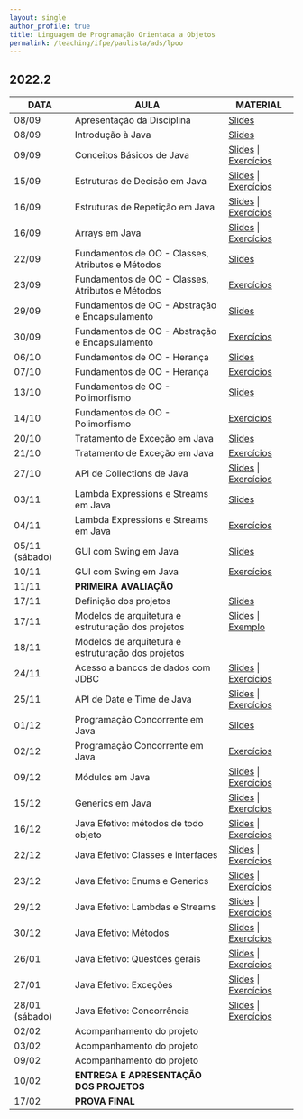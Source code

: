 ```yaml
---
layout: single
author_profile: true
title: Linguagem de Programação Orientada a Objetos
permalink: /teaching/ifpe/paulista/ads/lpoo
---
```


## 2022.2

|DATA|AULA|MATERIAL|
|---|---|---|
| 08/09 | Apresentação da Disciplina | <a href="https://docs.google.com/presentation/d/1jWnBGojLLQ9dMcATtshSuyK37bZkc4rJyLYL4D8w5AQ/edit?usp=sharing" target="_blank">Slides</a> | 
| 08/09 | Introdução à Java | <a href="https://docs.google.com/presentation/d/1zXVso1PDn8M3cKg13-d9mICXT3n57Dgqd2pBcz2bpqU/edit?usp=sharing" target="_blank">Slides</a> | 
| 09/09 |Conceitos Básicos de Java | <a href="https://docs.google.com/presentation/d/1NcdRbHSsoWCQ5LUQJ0SJnRKlKEEcnuhLg8rD8JbEmaI/edit?usp=sharing" target="_blank">Slides</a> \| <a href="https://docs.google.com/document/d/1IkkFfLhAazdjrNfX86ORI_TQb5RWW72X8cKq7UIep5M/edit?usp=sharing" target="_blank">Exercícios</a> |
| 15/09 | Estruturas de Decisão em Java | <a href="https://docs.google.com/presentation/d/1iVHBrWB489c3JOITIyVgI4qLD26p7FpA4Yjtick3imQ/edit?usp=sharing " target="_blank">Slides</a> \| <a href="https://docs.google.com/document/d/1fZryhcZC6Iwe3LjfeBb9Lz4qjytSD5KyYJWCNWdF2S8/edit?usp=sharing" target="_blank">Exercícios</a> |
| 16/09 | Estruturas de Repetição em Java | <a href="https://docs.google.com/presentation/d/12Bhc3gNQI4AgMTEb0ngd1BjtBUn8Yb6bNZp-BT9kBIg/edit?usp=sharing" target="_blank">Slides</a> \| <a href="https://docs.google.com/document/d/1Q1EKAJZegYQNO-N3wgWVKoD1qBTtOsYPZwh3FMBLQfE/edit?usp=sharing" target="_blank">Exercícios</a> |
| 16/09 | Arrays em Java | <a href="https://docs.google.com/presentation/d/1vr_p7l2H0vJcm_51kedgMwhnu9fIOxZmt9TVVTRkDrE/edit?usp=sharing" target="_blank">Slides</a> \| <a href="https://docs.google.com/document/d/148FyIe-RnA19jcfEfI3HMsMMHbb9pngM2j_iraFMckQ/edit?usp=sharing" target="_blank">Exercícios</a> |
| 22/09 | Fundamentos de OO - Classes, Atributos e Métodos | <a href="https://docs.google.com/presentation/d/1tUcjedpwYb8C3XzdBsA2XOWr8ygssUBzn_V8ZUdiuLU/edit?usp=sharing" target="_blank">Slides</a> | 
| 23/09 | Fundamentos de OO - Classes, Atributos e Métodos | <a href="https://docs.google.com/document/d/1862z2Van700-ol5Rc5IZFMNNRTtPD4ESWYXZ_BQdPLA/edit?usp=sharing" target="_blank">Exercícios</a> | 
| 29/09 | Fundamentos de OO - Abstração e Encapsulamento | <a href="https://docs.google.com/presentation/d/1Fakd1xCw4QX-c6AQ4Dkkhgf_8Ka4_ONq4ir9U9RgJX4/edit?usp=sharing" target="_blank">Slides</a> | 
| 30/09 | Fundamentos de OO - Abstração e Encapsulamento | <a href="https://docs.google.com/document/d/1hWTdHoO8g6jDfOFIPCDAefOKbNJNYf7wWUBUx8Kr_Z4/edit?usp=sharing" target="_blank">Exercícios</a> | 
| 06/10 | Fundamentos de OO - Herança | <a href="https://docs.google.com/presentation/d/19AwiPe0zuAZuSFrI5PD2ZI0_g2N0tgtCzHfnPg7Tt3k/edit?usp=sharing" target="_blank">Slides</a> | 
| 07/10 | Fundamentos de OO - Herança | <a href="https://docs.google.com/document/d/15gZ7FsTA8amrl7t-K1ZqmptvfGwhlMTGd8SxKgrjzaA/edit?usp=sharing" target="_blank">Exercícios</a> | 
| 13/10 | Fundamentos de OO - Polimorfismo | <a href="" target="_blank">Slides</a> | 
| 14/10 | Fundamentos de OO - Polimorfismo | <a href="" target="_blank">Exercícios</a> | 
| 20/10 | Tratamento de Exceção em Java | <a href="" target="_blank">Slides</a> | 
| 21/10 | Tratamento de Exceção em Java | <a href="" target="_blank">Exercícios</a> | 
| 27/10 | API de Collections de Java | <a href="" target="_blank">Slides</a> \| <a href="" target="_blank">Exercícios</a>  | 
| 03/11 | Lambda Expressions e Streams em Java | <a href="" target="_blank">Slides</a> | 
| 04/11 | Lambda Expressions e Streams em Java | <a href="" target="_blank">Exercícios</a> | 
| 05/11 (sábado) | GUI com Swing em Java | <a href="" target="_blank">Slides</a> | 
| 10/11 | GUI com Swing em Java | <a href="" target="_blank">Exercícios</a> | 
| 11/11 | **PRIMEIRA AVALIAÇÃO** | | 
| 17/11 | Definição dos projetos | <a href="" target="_blank">Slides</a> | 
| 17/11 | Modelos de arquitetura e estruturação dos projetos | <a href="" target="_blank">Slides</a> \| <a href="" target="_blank">Exemplo</a> | 
| 18/11 | Modelos de arquitetura e estruturação dos projetos |  | 
| 24/11 | Acesso a bancos de dados com JDBC | <a href="" target="_blank">Slides</a> \| <a href="" target="_blank">Exercícios</a> | 
| 25/11 | API de Date e Time de Java | <a href="" target="_blank">Slides</a> \| <a href="" target="_blank">Exercícios</a> | 
| 01/12 | Programação Concorrente em Java | <a href="" target="_blank">Slides</a> | 
| 02/12 | Programação Concorrente em Java | <a href="" target="_blank">Exercícios</a> | 
| 09/12 | Módulos em Java | <a href="" target="_blank">Slides</a> \| <a href="" target="_blank">Exercícios</a> | 
| 15/12 | Generics em Java | <a href="" target="_blank">Slides</a> \| <a href="" target="_blank">Exercícios</a> | 
| 16/12 | Java Efetivo: métodos de todo objeto | <a href="" target="_blank">Slides</a> \| <a href="" target="_blank">Exercícios</a> | 
| 22/12 | Java Efetivo: Classes e interfaces | <a href="" target="_blank">Slides</a> \| <a href="" target="_blank">Exercícios</a> | 
| 23/12 | Java Efetivo: Enums e Generics | <a href="" target="_blank">Slides</a> \| <a href="" target="_blank">Exercícios</a> | 
| 29/12 | Java Efetivo: Lambdas e Streams | <a href="" target="_blank">Slides</a> \| <a href="" target="_blank">Exercícios</a> | 
| 30/12 | Java Efetivo: Métodos | <a href="" target="_blank">Slides</a> \| <a href="" target="_blank">Exercícios</a> | 
| 26/01 | Java Efetivo: Questões gerais | <a href="" target="_blank">Slides</a> \| <a href="" target="_blank">Exercícios</a> | 
| 27/01 | Java Efetivo: Exceções | <a href="" target="_blank">Slides</a> \| <a href="" target="_blank">Exercícios</a> | 
| 28/01 (sábado) | Java Efetivo: Concorrência | <a href="" target="_blank">Slides</a> \| <a href="" target="_blank">Exercícios</a> | 
| 02/02 | Acompanhamento do projeto |  | 
| 03/02 | Acompanhamento do projeto |  | 
| 09/02 | Acompanhamento do projeto |  | 
| 10/02 | **ENTREGA E APRESENTAÇÃO DOS PROJETOS** | | 
| 17/02 | **PROVA FINAL** |  |
